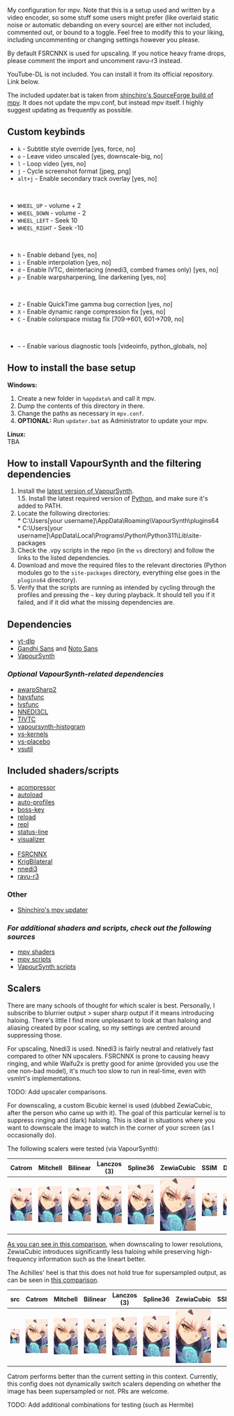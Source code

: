 My configuration for mpv. Note that this is a setup used and written by a video encoder, so some stuff some users might prefer (like overlaid static noise or automatic debanding on every source) are either not included, commented out, or bound to a toggle. Feel free to modify this to your liking, including uncommenting or changing settings however you please.

By default FSRCNNX is used for upscaling. If you notice heavy frame drops, please comment the import and uncomment ravu-r3 instead.

YouTube-DL is not included. You can install it from its official repository. Link below.

The included updater.bat is taken from [shinchiro's SourceForge build of mpv](https://sourceforge.net/projects/mpv-player-windows/files/). It does not update the mpv.conf, but instead mpv itself. I highly suggest updating as frequently as possible.

## Custom keybinds

-   `k` - Subtitle style override [yes, force, no]
-   `o` - Leave video unscaled [yes, downscale-big, no]
-   `l` - Loop video [yes, no]
-   `j` - Cycle screenshot format [jpeg, png]
-   `alt+j` - Enable secondary track overlay [yes, no]

<br>

-   `WHEEL_UP` - volume + 2
-   `WHEEL_DOWN` - volume - 2
-   `WHEEL_LEFT` - Seek 10
-   `WHEEL_RIGHT` - Seek -10

<br>

-   `h` - Enable deband [yes, no]
-   `i` - Enable interpolation [yes, no]
-   `d` - Enable IVTC, deinterlacing (nnedi3, combed frames only) [yes, no]
-   `p` - Enable warpsharpening, line darkening [yes, no]

<br>

-   `Z` - Enable QuickTime gamma bug correction [yes, no]
-   `X` - Enable dynamic range compression fix [yes, no]
-   `C` - Enable colorspace mistag fix [709->601, 601->709, no]

<br>

-   `~` - Enable various diagnostic tools [videoinfo, python_globals, no]

## How to install the base setup

**Windows:**<br>

1. Create a new folder in `%appdata%` and call it mpv. <br>
2. Dump the contents of this directory in there. <br>
3. Change the paths as necessary in `mpv.conf`.<br>
4. **OPTIONAL:** Run `updater.bat` as Administrator to update your mpv.

**Linux:**<br>
TBA

## How to install VapourSynth and the filtering dependencies

1. Install the [latest version of VapourSynth](https://github.com/vapoursynth/vapoursynth/releases).<br>
   1.5. Install the latest required version of [Python](https://www.python.org/downloads/), and make sure it's added to PATH.<br>
2. Locate the following directories:<br> \* C:\Users\[your username]\AppData\Roaming\VapourSynth\plugins64<br> \* C:\Users\[your username]\AppData\Local\Programs\Python\Python311\Lib\site-packages<br>
3. Check the .vpy scripts in the repo (in the `vs` directory) and follow the links to the listed dependencies.
4. Download and move the required files to the relevant directories (Python modules go to the `site-packages` directory, everything else goes in the `plugins64` directory).
5. Verify that the scripts are running as intended by cycling through the profiles and pressing the `~` key during playback. It should tell you if it failed, and if it did what the missing dependencies are.

## Dependencies

-   [yt-dlp](https://github.com/yt-dlp/yt-dlp/releases/tag/2021.10.10)
-   [Gandhi Sans](https://www.fontsquirrel.com/fonts/gandhi-sans) and [Noto Sans](https://fonts.google.com/specimen/Noto+Sans)
-   [VapourSynth](https://github.com/vapoursynth/vapoursynth/releases)

### _Optional VapourSynth-related dependencies_

-   [awarpSharp2](https://github.com/dubhater/vapoursynth-awarpsharp2/releases/tag/v4)
-   [havsfunc](https://github.com/HomeOfVapourSynthEvolution/havsfunc/releases)
-   [lvsfunc](https://pypi.org/project/lvsfunc/)
-   [NNEDI3CL](https://github.com/HomeOfVapourSynthEvolution/VapourSynth-NNEDI3CL/releases)
-   [TIVTC](https://github.com/dubhater/vapoursynth-tivtc/releases)
-   [vapoursynth-histogram](https://github.com/dubhater/vapoursynth-histogram)
-   [vs-kernels](https://pypi.org/project/vskernels/)
-   [vs-placebo](https://github.com/Lypheo/vs-placebo/releases)
-   [vsutil](https://pypi.org/project/vsutil/)

## Included shaders/scripts

-   [acompressor](https://github.com/mpv-player/mpv/blob/master/TOOLS/lua/acompressor.lua)
-   [autoload](https://github.com/mpv-player/mpv/blob/master/TOOLS/lua/autoload.lua)
-   [auto-profiles](https://github.com/wiiaboo/mpv-scripts/blob/master/auto-profiles.lua)
-   [boss-key](https://github.com/detuur/mpv-scripts)
-   [reload](https://github.com/4e6/mpv-reload)
-   [repl](https://github.com/rossy/mpv-repl)
-   [status-line](https://github.com/mpv-player/mpv/blob/master/TOOLS/lua/status-line.lua)
-   [visualizer](https://github.com/mfcc64/mpv-scripts/blob/master/visualizer.lua)<br><br>
-   [FSRCNNX](https://github.com/igv/FSRCNN-TensorFlow/releases)
-   [KrigBilateral](https://gist.github.com/igv/a015fc885d5c22e6891820ad89555637)
-   [nnedi3](<(https://github.com/bjin/mpv-prescalers)>)
-   [ravu-r3](https://github.com/bjin/mpv-prescalers)

### Other

-   [Shinchiro's mpv updater](https://sourceforge.net/projects/mpv-player-windows/files/)

### _For additional shaders and scripts, check out the following sources_

-   [mpv shaders](https://github.com/mpv-player/mpv/wiki/User-Scripts#user-shaders)
-   [mpv scripts](https://github.com/mpv-player/mpv/wiki/User-Scripts#lua-scripts)
-   [VapourSynth scripts](https://github.com/LightArrowsEXE/Encoding-Projects/)

## Scalers

There are many schools of thought for which scaler is best.
Personally, I subscribe to blurrier output > super sharp output if it means introducing haloing.
There's little I find more unpleasant to look at than haloing and aliasing created by poor scaling,
so my settings are centred around suppressing those.

For upscaling, Nnedi3 is used.
Nnedi3 is fairly neutral and relatively fast compared to other NN upscalers.
FSRCNNX is prone to causing heavy ringing,
and while Waifu2x is pretty good for anime
(provided you use the one non-bad model),
it's much too slow to run in real-time,
even with vsmlrt's implementations.

TODO: Add upscaler comparisons.

For downscaling, a custom Bicubic kernel is used
(dubbed ZewiaCubic, after the person who came up with it).
The goal of this particular kernel is to suppress ringing and (dark) haloing.
This is ideal in situations where you want to downscale the image
to watch in the corner of your screen
(as I occasionally do).

The following scalers were tested (via VapourSynth):

| Catrom                                                                                                                     | Mitchell                                                                                                                     | Bilinear                                                                                                                     | Lanczos (3)                                                                                                                 | Spline36                                                                                                                     | ZewiaCubic                                                                                                                     | SSIM                                                                                                                     | DPID                                                                                                                     |
| -------------------------------------------------------------------------------------------------------------------------- | ---------------------------------------------------------------------------------------------------------------------------- | ---------------------------------------------------------------------------------------------------------------------------- | --------------------------------------------------------------------------------------------------------------------------- | ---------------------------------------------------------------------------------------------------------------------------- | ------------------------------------------------------------------------------------------------------------------------------ | ------------------------------------------------------------------------------------------------------------------------ | ------------------------------------------------------------------------------------------------------------------------ |
| <img src="https://github.com/LightArrowsEXE/dotfiles/blob/master/mpv/.config/mpv/github/img/dscale/catrom.png" width="98"> | <img src="https://github.com/LightArrowsEXE/dotfiles/blob/master/mpv/.config/mpv/github/img/dscale/mitchell.png" width="98"> | <img src="https://github.com/LightArrowsEXE/dotfiles/blob/master/mpv/.config/mpv/github/img/dscale/bilinear.png" width="98"> | <img src="https://github.com/LightArrowsEXE/dotfiles/blob/master/mpv/.config/mpv/github/img/dscale/lanczos.png" width="98"> | <img src="https://github.com/LightArrowsEXE/dotfiles/blob/master/mpv/.config/mpv/github/img/dscale/spline36.png" width="98"> | <img src="https://github.com/LightArrowsEXE/dotfiles/blob/master/mpv/.config/mpv/github/img/dscale/zewiacubic.png" width="98"> | <img src="https://github.com/LightArrowsEXE/dotfiles/blob/master/mpv/.config/mpv/github/img/dscale/ssim.png" width="98"> | <img src="https://github.com/LightArrowsEXE/dotfiles/blob/master/mpv/.config/mpv/github/img/dscale/dpid.png" width="98"> |

[As you can see in this comparison](https://slow.pics/c/pvfawmZJ),
when downscaling to lower resolutions,
ZewiaCubic introduces significantly less haloing
while preserving high-frequency information such as the lineart better.

The Achilles' heel is that this does not hold true for supersampled output,
as can be seen in [this comparison](https://slow.pics/c/Lx3WyWAk).

| src                                                                                                                                  | Catrom                                                                                                                                 | Mitchell                                                                                                                                 | Bilinear                                                                                                                                 | Lanczos (3)                                                                                                                             | Spline36                                                                                                                                 | ZewiaCubic                                                                                                                                 | SSIM                                                                                                                                 |
| ------------------------------------------------------------------------------------------------------------------------------------ | -------------------------------------------------------------------------------------------------------------------------------------- | ---------------------------------------------------------------------------------------------------------------------------------------- | ---------------------------------------------------------------------------------------------------------------------------------------- | --------------------------------------------------------------------------------------------------------------------------------------- | ---------------------------------------------------------------------------------------------------------------------------------------- | ------------------------------------------------------------------------------------------------------------------------------------------ | ------------------------------------------------------------------------------------------------------------------------------------ |
| <img src="https://github.com/LightArrowsEXE/dotfiles/blob/master/mpv/.config/mpv/github/img//dscale_supersample/src.png" width="98"> | <img src="https://github.com/LightArrowsEXE/dotfiles/blob/master/mpv/.config/mpv/github/img/dscale_supersample/catrom.png" width="98"> | <img src="https://github.com/LightArrowsEXE/dotfiles/blob/master/mpv/.config/mpv/github/img/dscale_supersample/mitchell.png" width="98"> | <img src="https://github.com/LightArrowsEXE/dotfiles/blob/master/mpv/.config/mpv/github/img/dscale_supersample/bilinear.png" width="98"> | <img src="https://github.com/LightArrowsEXE/dotfiles/blob/master/mpv/.config/mpv/github/img/dscale_supersample/lanczos.png" width="98"> | <img src="https://github.com/LightArrowsEXE/dotfiles/blob/master/mpv/.config/mpv/github/img/dscale_supersample/spline36.png" width="98"> | <img src="https://github.com/LightArrowsEXE/dotfiles/blob/master/mpv/.config/mpv/github/img/dscale_supersample/zewiacubic.png" width="98"> | <img src="https://github.com/LightArrowsEXE/dotfiles/blob/master/mpv/.config/mpv/github/img/dscale_supersample/ssim.png" width="98"> |

Catrom performs better than the current setting in this context.
Currently, this config does not dynamically switch scalers depending on whether the image has been supersampled or not.
PRs are welcome.

TODO: Add additional combinations for testing (such as Hermite)
